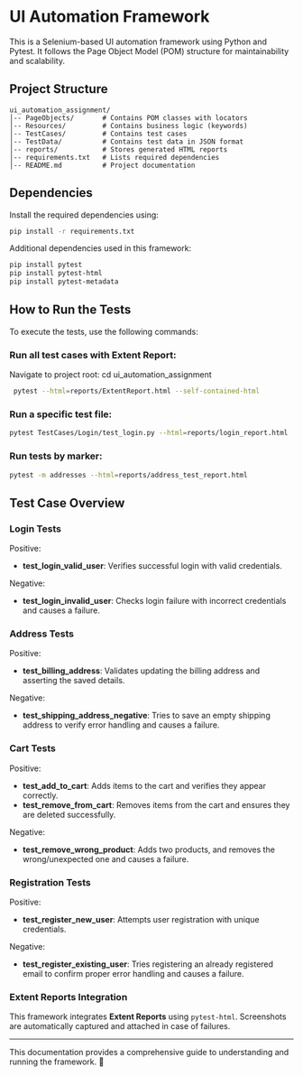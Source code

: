 # UI Automation Framework

This is a Selenium-based UI automation framework using Python and Pytest. It follows the Page Object Model (POM) structure for maintainability and scalability.

## Project Structure

```
ui_automation_assignment/
│-- PageObjects/       # Contains POM classes with locators
│-- Resources/         # Contains business logic (keywords)
│-- TestCases/         # Contains test cases
│-- TestData/          # Contains test data in JSON format
│-- reports/           # Stores generated HTML reports
│-- requirements.txt   # Lists required dependencies
│-- README.md          # Project documentation
```

## Dependencies

Install the required dependencies using:
```bash
pip install -r requirements.txt
```

Additional dependencies used in this framework:
```bash
pip install pytest 
pip install pytest-html 
pip install pytest-metadata
```

## How to Run the Tests

To execute the tests, use the following commands:

### Run all test cases with Extent Report:
Navigate to project root: cd ui_automation_assignment
```bash
 pytest --html=reports/ExtentReport.html --self-contained-html
```
### Run a specific test file:
```bash
pytest TestCases/Login/test_login.py --html=reports/login_report.html
```

### Run tests by marker:
```bash
pytest -m addresses --html=reports/address_test_report.html
```

## Test Case Overview

### Login Tests
Positive:
- **test_login_valid_user**: Verifies successful login with valid credentials.

Negative:
- **test_login_invalid_user**: Checks login failure with incorrect credentials and causes a failure.

### Address Tests
Positive:
- **test_billing_address**: Validates updating the billing address and asserting the saved details. 

Negative:
- **test_shipping_address_negative**: Tries to save an empty shipping address to verify error handling and causes a failure.

### Cart Tests
Positive:
- **test_add_to_cart**: Adds items to the cart and verifies they appear correctly.
- **test_remove_from_cart**: Removes items from the cart and ensures they are deleted successfully.

Negative:
- **test_remove_wrong_product**: Adds two products, and removes the wrong/unexpected one and causes a failure.

### Registration Tests
Positive:
- **test_register_new_user**: Attempts user registration with unique credentials.

Negative:
- **test_register_existing_user**: Tries registering an already registered email to confirm proper error handling and causes a failure.

### Extent Reports Integration
This framework integrates **Extent Reports** using `pytest-html`. Screenshots are automatically captured and attached in case of failures.

---
This documentation provides a comprehensive guide to understanding and running the framework. 🚀

